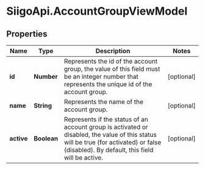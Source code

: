 # SiigoApi.AccountGroupViewModel

## Properties

Name | Type | Description | Notes
------------ | ------------- | ------------- | -------------
**id** | **Number** | Represents the id of the account group, the value of this field must be an integer  number that represents the unique id of the account group. | [optional] 
**name** | **String** | Represents the name of the account group. | [optional] 
**active** | **Boolean** | Represents if the status of an account group is activated or disabled,   the value of this status will be true (for activated) or false (disabled).  By default, this field will be active. | [optional] 


